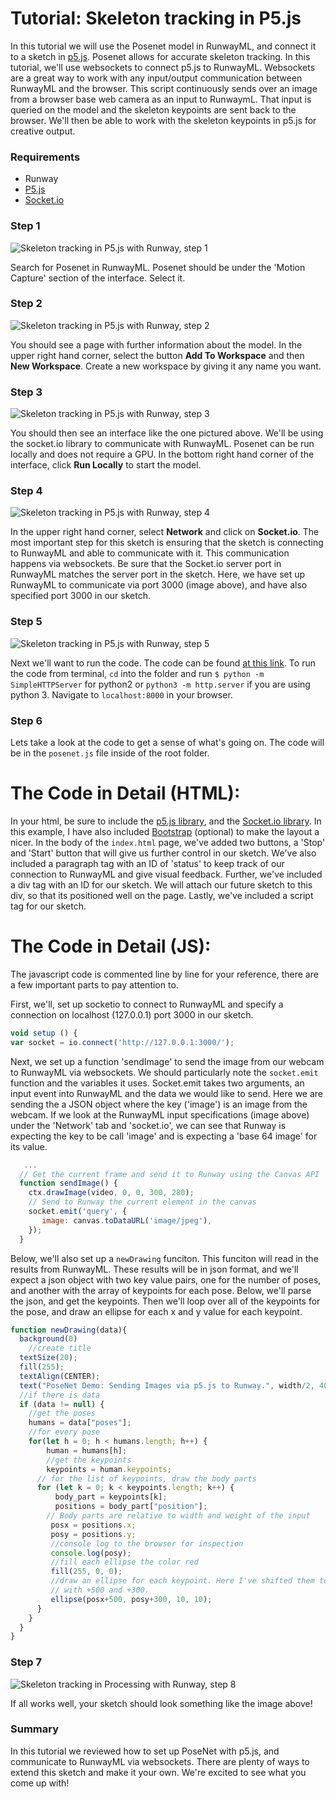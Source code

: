 # Tutorial: Skeleton tracking in P5.js

In this tutorial we will use the Posenet model in RunwayML, and connect it to a sketch in [p5.js](https://p5js.org/). Posenet allows for accurate skeleton tracking. In this tutorial, we'll use websockets to connect p5.js to RunwayML. Websockets are a great way to work with any input/output communication between RunwayML and the browser. This script continuously sends over an image from a browser base web camera as an input to RunwaymL. That input is queried on the model and the skeleton keypoints are sent back to the browser. We'll then be able to work with the skeleton keypoints in p5.js for creative output.

### Requirements

- Runway
- [P5.js](https://p5js.org/download/)
- [Socket.io](https://socket.io/)

### Step 1

![Skeleton tracking in P5.js with Runway, step 1](assets/images/tutorials/tutorial_p5_posenet/selection.png)

Search for Posenet in RunwayML. Posenet should be under the 'Motion Capture' section of the interface. Select it.

### Step 2

![Skeleton tracking in P5.js with Runway, step 2](assets/images/tutorials/tutorial_p5_posenet/info.png)

You should see a page with further information about the model. In the upper right hand corner, select the button **Add To Workspace** and then **New Workspace**. Create a new workspace by giving it any name you want.

### Step 3

![Skeleton tracking in P5.js with Runway, step 3](assets/images/tutorials/tutorial_p5_posenet/interface.png)

You should then see an interface like the one pictured above. We'll be using the socket.io library to communicate with RunwayML. Posenet can be run locally and does not require a GPU. In the bottom right hand corner of the interface, click **Run Locally** to start the model.

### Step 4

![Skeleton tracking in P5.js with Runway, step 4](assets/images/tutorials/tutorial_p5_posenet/port.png)

In the upper right hand corner, select **Network** and click on **Socket.io**. The most important step for this sketch is ensuring that the sketch is connecting to RunwayML and able to communicate with it. This communication happens via websockets. Be sure that the Socket.io server port in RunwayML matches the server port in the sketch. Here, we have set up RunwayML to communicate via port 3000 (image above), and have also specified port 3000 in our sketch. 

### Step 5

![Skeleton tracking in P5.js with Runway, step 5](assets/images/tutorials/tutorial_p5_posenet/code.png)

Next we'll want to run the code. The code can be found [at this link](https://github.com/runwayml/p5js/tree/master/PoseNet). To run the code from terminal,  `cd` into the folder and run `$ python -m SimpleHTTPServer`  for python2  or  `python3 -m http.server` if you are using python 3. Navigate to `localhost:8000` in your browser.

### Step 6

Lets take a look at the code to get a sense of what's going on. The code will be in the `posenet.js` file inside of the root folder.

# The Code in Detail (HTML):
In your html, be sure to include the [p5.js library](https://p5js.org/download/), and the [Socket.io library](https://socket.io/). In this example, I have also included [Bootstrap](https://getbootstrap.com/) (optional) to make the layout a nicer. In the body of the `index.html` page, we've added two buttons, a 'Stop' and 'Start' button that will give us further control in our sketch. We've also included a paragraph tag with an ID of 'status' to keep track of our connection to RunwayML and give visual feedback. Further, we've included a div tag with an ID for our sketch. We will attach our future sketch to this div, so that its positioned well on the page. Lastly, we've included a script tag for our sketch.

# The Code in Detail (JS):
The javascript code is commented line by line for your reference, there are a few important parts to pay attention to. 

First, we'll, set up socketio to connect to RunwayML and specify a connection on localhost (127.0.0.1) port 3000 in our sketch.

```js
void setup () {
var socket = io.connect('http://127.0.0.1:3000/');
```

Next, we set up a function 'sendImage' to send the image from our webcam to RunwayML via websockets. We should particularly note the `socket.emit` function and the variables it uses. Socket.emit takes two arguments, an input event into RunwayML and the data we would like to send. Here we are sending the a JSON object where the key ('image') is an image from the webcam. If we look at the RunwayML input specifications (image above) under the 'Network' tab and 'socket.io', we can see that Runway is expecting the key to be call 'image' and is expecting a 'base 64 image' for its value.

```js
   ...
  // Get the current frame and send it to Runway using the Canvas API
  function sendImage() {
    ctx.drawImage(video, 0, 0, 300, 280);
    // Send to Runway the current element in the canvas
    socket.emit('query', {
       image: canvas.toDataURL('image/jpeg'),
    });
  }
```

Below, we'll also set up a `newDrawing` funciton. This funciton will read in the results from RunwayML. These results will be in json format, and we'll expect a json object with two key value pairs, one for the number of poses, and another with the array of keypoints for each pose. Below, we'll parse the json, and get the keypoints. Then we'll loop over all of the keypoints for the pose, and draw an ellipse for each x and y value for each keypoint.

```js
function newDrawing(data){
  background(0)
    //create title
  textSize(20);
  fill(255);
  textAlign(CENTER);
  text("PoseNet Demo: Sending Images via p5.js to Runway.", width/2, 40);
  //if there is data
  if (data != null) {
    //get the poses
    humans = data["poses"];
    //for every pose
    for(let h = 0; h < humans.length; h++) {
        human = humans[h];
        //get the keypoints
        keypoints = human.keypoints;
      // for the list of keypoints, draw the body parts
      for (let k = 0; k < keypoints.length; k++) {
          body_part = keypoints[k];
          positions = body_part["position"];
        // Body parts are relative to width and weight of the input
         posx = positions.x;
         posy = positions.y;
         //console log to the browser for inspection
         console.log(posy);
         //fill each ellipse the color red
         fill(255, 0, 0);
         //draw an ellipse for each keypoint. Here I've shifted them to the center of the screen
         // with +500 and +300. 
         ellipse(posx+500, posy+300, 10, 10);
      }
    }
  }
}
```

### Step 7

![Skeleton tracking in Processing with Runway, step  8](assets/images/tutorials/tutorial_p5_posenet/header.png)

If all works well, your sketch should look something like the image above! 

### Summary

In this tutorial we reviewed how to set up PoseNet with p5.js, and communicate to RunwayML via websockets. There are plenty of ways to extend this sketch and make it your own. We're excited to see what you come up with!
